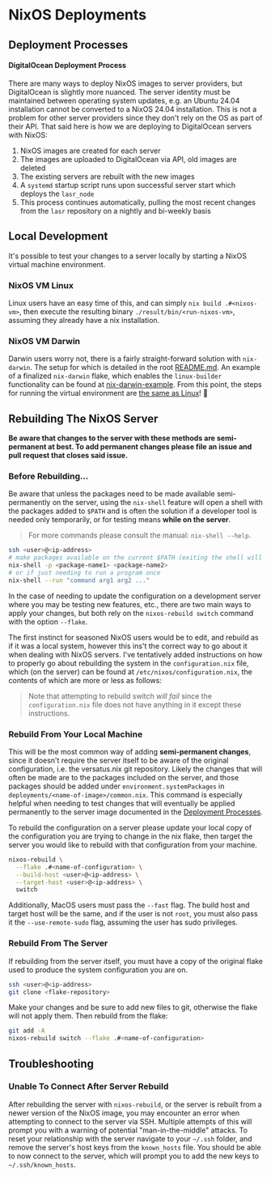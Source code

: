 # NixOS Deployments

## Deployment Processes

#### DigitalOcean Deployment Process

There are many ways to deploy NixOS images to server providers, but DigitalOcean is slightly more nuanced.
The server identity must be maintained between operating system updates, e.g. an Ubuntu 24.04 installation
cannot be converted to a NixOS 24.04 installation. This is not a problem for other server providers since
they don't rely on the OS as part of their API. That said here is how we are deploying to DigitalOcean
servers with NixOS:

1. NixOS images are created for each server
2. The images are uploaded to DigitalOcean via API, old images are deleted
3. The existing servers are rebuilt with the new images
4. A `systemd` startup script runs upon successful server start which deploys the `lasr_node`
5. This process continues automatically, pulling the most recent changes from the `lasr` repository on a nightly and bi-weekly basis

## Local Development
It's possible to test your changes to a server locally by starting a NixOS virtual machine environment.

### NixOS VM Linux
Linux users have an easy time of this, and can simply `nix build .#<nixos-vm>`, then execute the resulting binary `./result/bin/<run-nixos-vm>`,
assuming they already have a nix installation.

### NixOS VM Darwin
Darwin users worry not, there is a fairly straight-forward solution with `nix-darwin`. The setup for which is detailed in the root [README.md](../README.md).
An example of a finalized `nix-darwin` flake, which enables the `linux-builder` functionality can be found at [nix-darwin-example](./nix-darwin).
From this point, the steps for running the virtual environment are [the same as Linux](#nixos-vm-linux)! 🎉

## Rebuilding The NixOS Server
**Be aware that changes to the server with these methods are semi-permanent at best. To add permanent changes please file
an issue and pull request that closes said issue.**

### Before Rebuilding...
Be aware that unless the packages need to be made available semi-permanently on the server,
using the `nix-shell` feature will open a shell with the packages added to `$PATH`
and is often the solution if a developer tool is needed only temporarily, or for testing means **while on the server**.
> For more commands please consult the manual: `nix-shell --help`.

```sh
ssh <user>@<ip-address>
# make packages available on the current $PATH (exiting the shell will remove them)
nix-shell -p <package-name1> <package-name2>
# or if just needing to run a program once
nix-shell --run "command arg1 arg2 ..."
```

In the case of needing to update the configuration on a development server where you may be testing new features, etc., 
there are two main ways to apply your changes, but both rely on the `nixos-rebuild switch` command with the option `--flake`.

The first instinct for seasoned NixOS users would be to edit, and rebuild as if it was a local system, however this ins't
the correct way to go about it when dealing with NixOS servers. I've tentatively added instructions on how to properly go
about rebuilding the system in the `configuration.nix` file, which (on the server) can be found at `/etc/nixos/configuration.nix`,
the contents of which are more or less as follows:
> Note that attempting to rebuild switch _will fail_ since the `configuration.nix` file does not have anything in it except these instructions.

### Rebuild From Your Local Machine
This will be the most common way of adding **semi-permanent changes**, since it doesn't require the server
itself to be aware of the original configuration, i.e. the versatus.nix git repository.
Likely the changes that will often be made are to the packages included on the server,
and those packages should be added under `environment.systemPackages` in `deployments/<name-of-image>/common.nix`.
This command is especially helpful when needing to test changes that will eventually be applied permanently
to the server image documented in the [Deployment Processes](#deployment-processes).

To rebuild the configuration on a server please update your local copy of
the configuration you are trying to change in the nix flake, then target the server
you would like to rebuild with that configuration from your machine.

```sh
nixos-rebuild \
  --flake .#<name-of-configuration> \
  --build-host <user>@<ip-address> \
  --target-host <user>@<ip-address> \
  switch
```

Additionally, MacOS users must pass the `--fast` flag.
The build host and target host will be the same, and if the user is not `root`, you must
also pass it the `--use-remote-sudo` flag, assuming the user has sudo privileges.

### Rebuild From The Server
If rebuilding from the server itself, you must have a copy of the original flake used
to produce the system configuration you are on.

```sh
ssh <user>@<ip-address>
git clone <flake-repository>
```

Make your changes and be sure to add new files to git, otherwise the flake will not apply them.
Then rebuild from the flake:

```sh
git add -A
nixos-rebuild switch --flake .#<name-of-configuration>
```

## Troubleshooting

### Unable To Connect After Server Rebuild
After rebuilding the server with `nixos-rebuild`, or the server is rebuilt from a newer
version of the NixOS image, you may encounter an error when attempting to connect to the
server via SSH. Multiple attempts of this will prompt you with a warning of potential
"man-in-the-middle" attacks. To reset your relationship with the server navigate to your
`~/.ssh` folder, and remove the server's host keys from the `known_hosts` file. You should
be able to now connect to the server, which will prompt you to add the new keys to `~/.ssh/known_hosts`. 
